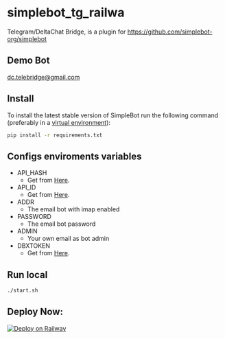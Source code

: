 # simplebot_tg_railwa
Telegram/DeltaChat Bridge, is a plugin for https://github.com/simplebot-org/simplebot

## Demo Bot
<a href="mailto:dc.telebridge@gmail.com">dc.telebridge@gmail.com</a>

## Install
To install the latest stable version of SimpleBot run the following command (preferably in a [virtual environment](https://packaging.python.org/tutorials/installing-packages/#creating-and-using-virtual-environments)):

```sh
pip install -r requirements.txt
```

## Configs enviroments variables
- API_HASH
  - Get from [Here](https://my.telegram.org).
- API_ID
  - Get from [Here](https://my.telegram.org). 
- ADDR
  - The email bot with imap enabled
- PASSWORD
  - The email bot password 
- ADMIN
  - Your own email as bot admin
- DBXTOKEN
  - Get from [Here](https://www.dropbox.com/developers/apps/create).

## Run local

```sh
./start.sh
```

## Deploy Now:
[![Deploy on Railway](https://railway.app/button.svg)](https://railway.app/new/template?template=https%3A%2F%2Fgithub.com%2FNenirey%2Fsimplebot_tg_railway%2F&envs=ADDR%2CPASSWORD%2CADMIN%2CAPI_ID%2CAPI_HASH%2CDBXTOKEN&optionalEnvs=DBXTOKEN&ADDRDesc=The+mail+bot+addresses&PASSWORDDesc=The+mail+bot+password&ADMINDesc=Your+mail&API_IDDesc=Get+it+from+https%3A%2F%2Fmy.telegram.org&API_HASHDesc=Get+it+from+https%3A%2F%2Fmy.telegram.org&DBXTOKENDesc=Get+from+https%3A%2F%2Fwww.dropbox.com%2Fdevelopers%2Fapps%2Fcreate&referralCode=NLyvA8)
